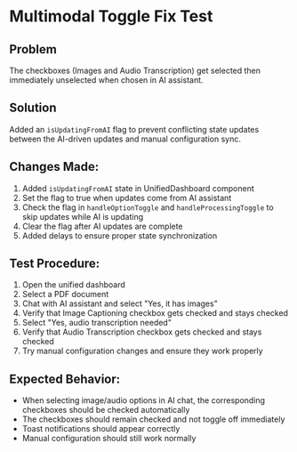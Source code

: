 # Multimodal Toggle Fix Test

## Problem
The checkboxes (Images and Audio Transcription) get selected then immediately unselected when chosen in AI assistant.

## Solution
Added an `isUpdatingFromAI` flag to prevent conflicting state updates between the AI-driven updates and manual configuration sync.

## Changes Made:

1. Added `isUpdatingFromAI` state in UnifiedDashboard component
2. Set the flag to true when updates come from AI assistant
3. Check the flag in `handleOptionToggle` and `handleProcessingToggle` to skip updates while AI is updating
4. Clear the flag after AI updates are complete
5. Added delays to ensure proper state synchronization

## Test Procedure:

1. Open the unified dashboard
2. Select a PDF document
3. Chat with AI assistant and select "Yes, it has images"
4. Verify that Image Captioning checkbox gets checked and stays checked
5. Select "Yes, audio transcription needed"
6. Verify that Audio Transcription checkbox gets checked and stays checked
7. Try manual configuration changes and ensure they work properly

## Expected Behavior:

- When selecting image/audio options in AI chat, the corresponding checkboxes should be checked automatically
- The checkboxes should remain checked and not toggle off immediately
- Toast notifications should appear correctly
- Manual configuration should still work normally